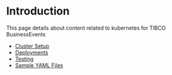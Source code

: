 # Introduction

This page details about content related to kubernetes for TIBCO BusinessEvents

* [Cluster Setup](TIBCO-BusinessEvents-on-Kubernetes)
* [Deployments](deployments)
* [Testing](Testing)
* [Sample YAML Files](Sample%20YAML%20Files%20for%20Kubernetes%20Cluster)
